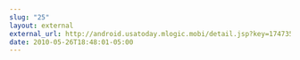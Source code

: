 ```yaml
---
slug: "25"
layout: external
external_url: http://android.usatoday.mlogic.mobi/detail.jsp?key=1747351&amp;rc=news
date: 2010-05-26T18:48:01-05:00
---
```

